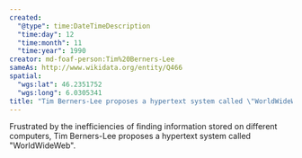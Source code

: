 ```yaml
---
created:
  "@type": time:DateTimeDescription
  "time:day": 12
  "time:month": 11
  "time:year": 1990
creator: md-foaf-person:Tim%20Berners-Lee
sameAs: http://www.wikidata.org/entity/Q466
spatial:
  "wgs:lat": 46.2351752
  "wgs:long": 6.0305341
title: "Tim Berners-Lee proposes a hypertext system called \"WorldWideWeb\""
---
```


Frustrated by the inefficiencies of finding information stored on different computers, Tim Berners-Lee proposes a hypertext system called "WorldWideWeb".

